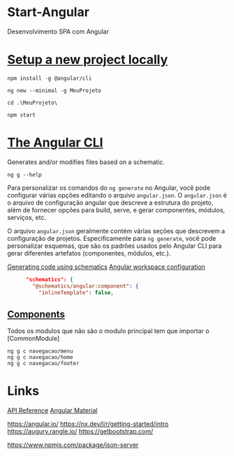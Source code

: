 # Start-Angular
Desenvolvimento SPA com Angular

# [Setup a new project locally](https://angular.dev/installation)

```CMD
npm install -g @angular/cli

ng new --minimal -g MeuProjeto

cd .\MeuProjeto\

npm start
```

# [The Angular CLI](https://angular.dev/tools/cli)

Generates and/or modifies files based on a schematic.

```
ng g --help
```

Para personalizar os comandos do `ng generate` no Angular, você pode configurar várias opções editando o arquivo `angular.json`. O `angular.json` é o arquivo de configuração angular que descreve a estrutura do projeto, além de fornecer opções para build, serve, e gerar componentes, módulos, serviços, etc.
 
O arquivo `angular.json` geralmente contém várias seções que descrevem a configuração de projetos. Especificamente para `ng generate`, você pode personalizar esquemas, que são os padrões usados pelo Angular CLI para gerar diferentes artefatos (componentes, módulos, etc.).
 
[Generating code using schematics](https://angular.dev/tools/cli/schematics)
[Angular workspace configuration](https://angular.dev/reference/configs/workspace-config)
```json
      "schematics": {
        "@schematics/angular:component": {
          "inlineTemplate": false,
```
## [Components](https://angular.dev/essentials/components)

Todos os modulos que não são o modulo principal tem que importar o [CommonModule]

```
ng g c navegacao/menu
ng g c navegacao/home
ng g c navegacao/footer

```


# Links 

[API Reference](https://angular.dev/api)
[Angular Material](https://material.angular.io)

https://angular.io/
https://nx.dev/l/r/getting-started/intro
https://augury.rangle.io/
https://getbootstrap.com/

https://www.npmjs.com/package/json-server
